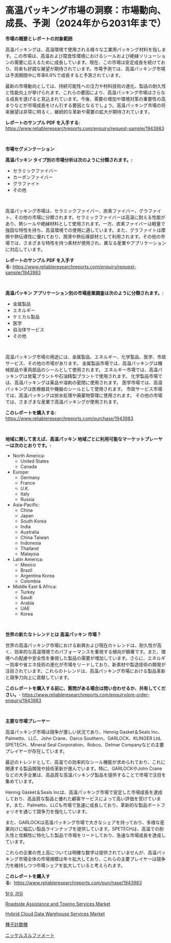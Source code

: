 <p><h1>高温パッキング市場の洞察：市場動向、成長、予測（2024年から2031年まで）</h1></p><p><strong>市場の概要とレポートの対象範囲</strong></p>
<p><p>高温パッキングは、高温環境で使用される様々な工業用パッキング材料を指します。この市場は、高温および腐食性環境におけるシールおよび絶縁ソリューションの需要に応えるために成長しています。現在、この市場は安定成長を続けており、将来も好調な展望が期待されています。市場予測では、高温パッキング市場は予測期間中に年率6.9%で成長すると予測されています。</p><p>最新の市場動向としては、持続可能性への注力や材料技術の進化、製品の耐久性と性能向上が挙げられます。これらの要因により、高温パッキング市場はさらなる成長を遂げると見込まれています。今後、需要の増加や環境対策の重要性の高まりなどが市場成長をけん引する要因となるでしょう。高温パッキング市場の将来展望は非常に明るく、継続的な革新や需要の拡大が期待されています。</p></p>
<p><strong>レポートのサンプル PDF を入手する:</strong> <a href="https://www.reliableresearchreports.com/enquiry/request-sample/1943983">https://www.reliableresearchreports.com/enquiry/request-sample/1943983</a></p>
<p>&nbsp;</p>
<p><strong>市場セグメンテーション</strong></p>
<p><strong>高温パッキン タイプ別の市場分析は次のように分類されます。:</strong></p>
<p><ul><li>セラミックファイバー</li><li>カーボンファイバー</li><li>グラファイト</li><li>その他</li></ul></p>
<p>&nbsp;</p>
<p><p>高温パッキング市場は、セラミックファイバー、炭素ファイバー、グラファイト、その他の市場に分類されます。セラミックファイバーは高温に耐える性能があり、熱シールや絶縁材料として使用されます。一方、炭素ファイバーは軽量で強固な特性を持ち、高温環境での使用に適しています。また、グラファイトは摩擦や熱伝導性に優れており、潤滑や熱伝導部材として利用されます。その他の市場では、さまざまな特性を持つ素材が使用され、異なる産業やアプリケーションに対応しています。</p></p>
<p><strong>レポートのサンプル PDF を入手する:</strong>&nbsp;<a href="https://www.reliableresearchreports.com/enquiry/request-sample/1943983">https://www.reliableresearchreports.com/enquiry/request-sample/1943983</a></p>
<p>&nbsp;</p>
<p><strong> 高温パッキン アプリケーション別の市場産業調査は次のように分類されます。:</strong></p>
<p><ul><li>金属製品</li><li>エネルギー</li><li>ケミカル製品</li><li>医学</li><li>自治体サービス</li><li>その他</li></ul></p>
<p>&nbsp;</p>
<p><p>高温パッキング市場の用途には、金属製品、エネルギー、化学製品、医学、市政サービス、その他の市場があります。 金属製品市場では、高温パッキングは機械部品や車両部品のシールとして使用されます。 エネルギー市場では、高温パッキングは発電プラントや石油精製プラントで使用されます。 化学製品市場では、高温パッキングは薬品や溶剤の密閉に使用されます。 医学市場では、高温パッキングは医療器具や機器のシールとして使用されます。 市政サービス市場では、高温パッキングは排水処理や廃棄物管理に使用されます。 その他の市場では、さまざまな産業で高温パッキングが使用されます。</p></p>
<p><strong>このレポートを購入する:</strong>&nbsp; <a href="https://www.reliableresearchreports.com/purchase/1943983">https://www.reliableresearchreports.com/purchase/1943983</a></p>
<p>&nbsp;</p>
<p><strong>地域に関して言えば、高温パッキン 地域ごとに利用可能なマーケットプレーヤーは次のとおりです。:</strong></p>
<p><ul>
    <li>
        North America:
        <ul>
            <li>United States</li>
            <li>Canada</li>
        </ul>
    </li>
    <li>
        Europe:
        <ul>
            <li>Germany</li>
            <li>France</li>
            <li>U.K.</li>
            <li>Italy</li>
            <li>Russia</li>
        </ul>
    </li>
    <li>
        Asia-Pacific:
        <ul>
            <li>China</li>
            <li>Japan</li>
            <li>South Korea</li>
            <li>India</li>
            <li>Australia</li>
            <li>China Taiwan</li>
            <li>Indonesia</li>
            <li>Thailand</li>
            <li>Malaysia</li>
        </ul>
    </li>
    <li>
        Latin America:
        <ul>
            <li>Mexico</li>
            <li>Brazil</li>
            <li>Argentina Korea</li>
            <li>Colombia</li>
        </ul>
    </li>
    <li>
        Middle East & Africa:
        <ul>
            <li>Turkey</li>
            <li>Saudi</li>
            <li>Arabia</li>
            <li>UAE</li>
            <li>Korea</li>
        </ul>
    </li>
    </ul></p>
<p>&nbsp;</p>
<p><strong>世界の新たなトレンドとは 高温パッキン 市場？</strong></p>
<p><p>世界の高温パッキング市場における新興および現在のトレンドは、耐久性が高く、効率的な高温環境でのパフォーマンスを重視する傾向が顕著です。また、環境への配慮や安全性を重視した製品の需要が増加しています。さらに、エネルギー効率や省エネ技術の進化が市場をリードしており、新素材や製造技術の開発が注目されています。これらのトレンドは、高温パッキング市場における製品革新と競争力向上に貢献しています。</p></p>
<p><strong>このレポートを購入する前に、質問がある場合は問い合わせるか、共有してください。</strong>- <a href="https://www.reliableresearchreports.com/enquiry/pre-order-enquiry/1943983">https://www.reliableresearchreports.com/enquiry/pre-order-enquiry/1943983</a></p>
<p>&nbsp;</p>
<p><strong>主要な市場プレーヤー</strong></p>
<p><p>高温パッキング市場は競争が激しい状況であり、Hennig Gasket＆Seals Inc、Palmetto、LLC、John Crane、Darco Southern、GARLOCK、KLINGER Ltd、SPETECH、Mineral Seal Corporation、Robco、Delmar Companyなどの主要プレイヤーが存在しています。</p><p>最近のトレンドとして、高温での効率的なシール機能が求められており、これに関連する製品開発や技術革新が進んでいます。特に、GARLOCKやJohn Craneなどの大手企業は、高品質な高温パッキング製品を提供することで市場で注目を集めています。</p><p>Hennig Gasket＆Seals Incは、高温パッキング市場で安定した市場成長を達成しており、高品質な製品と優れた顧客サービスによって高い評価を受けています。また、Palmetto、LLCも市場で急速に成長しており、革新的な製品ポートフォリオを通じて競争力を強化しています。</p><p>また、GARLOCKは高温パッキング市場で大きなシェアを持っており、多様な産業向けに幅広い製品ラインナップを提供しています。SPETECHは、高温での耐久性と信頼性に特化した製品で市場をリードしており、急速な市場成長を達成しています。</p><p>これらの企業の売上高については明確な数字は提供されていませんが、高温パッキング市場全体の市場規模は年々拡大しており、これらの主要プレイヤーは競争力を維持しつつ市場シェアを拡大していると考えられます。</p></p>
<p><strong>このレポートを購入する:</strong>&nbsp;&nbsp;<a href="https://www.reliableresearchreports.com/purchase/1943983">https://www.reliableresearchreports.com/purchase/1943983</a></p>
<p><p><a href="https://github.com/lzrvbyqzftro57/Market-Research-Report-List-1/blob/main/50281526139.md">탈수 과일</a></p><p><a href="https://issuu.com/reportprime-2/docs/roadside-assistance-and-towing-services-market-siz">Roadside Assistance and Towing Services Market</a></p><p><a href="https://issuu.com/reportprime-2/docs/hybrid-cloud-data-warehouse-services-market-size-2">Hybrid Cloud Data Warehouse Services Market</a></p><p><a href="https://github.com/cbigkbh02719/Market-Research-Report-List-1/blob/main/90925157314.md">種子計数機</a></p><p><a href="https://medium.com/@emmittkutch2023/%E3%83%8B%E3%83%83%E3%82%B1%E3%83%AB%E3%82%B9%E3%83%AB%E3%83%95%E3%82%A7%E3%83%A0%E9%85%B8%E5%A1%A9%E5%B8%82%E5%A0%B4%E3%81%AE%E5%8B%95%E5%90%91-%E5%B8%82%E5%A0%B4%E3%83%88%E3%83%AC%E3%83%B3%E3%83%89-%E6%88%90%E9%95%B7-2024%E5%B9%B4%E3%81%8B%E3%82%892031%E5%B9%B4%E3%81%BE%E3%81%A7%E3%81%AE%E4%BA%88%E6%B8%AC-844d7bcfe979">ニッケルスルファメート</a></p></p>